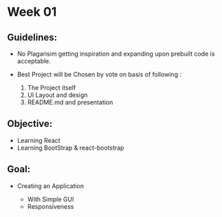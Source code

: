 # Week 01

## Guidelines:
* No Plagarisim getting inspiration and expanding upon prebuilt code is acceptable.
* Best Project will be Chosen by vote on basis of following :
 
   1. The Project itself
   3. UI Layout and design 
   4. README.md and presentation

## Objective:
* Learning React
* Learning BootStrap & react-bootstrap

## Goal:
* Creating an Application

   * With Simple GUI
   * Responsiveness
